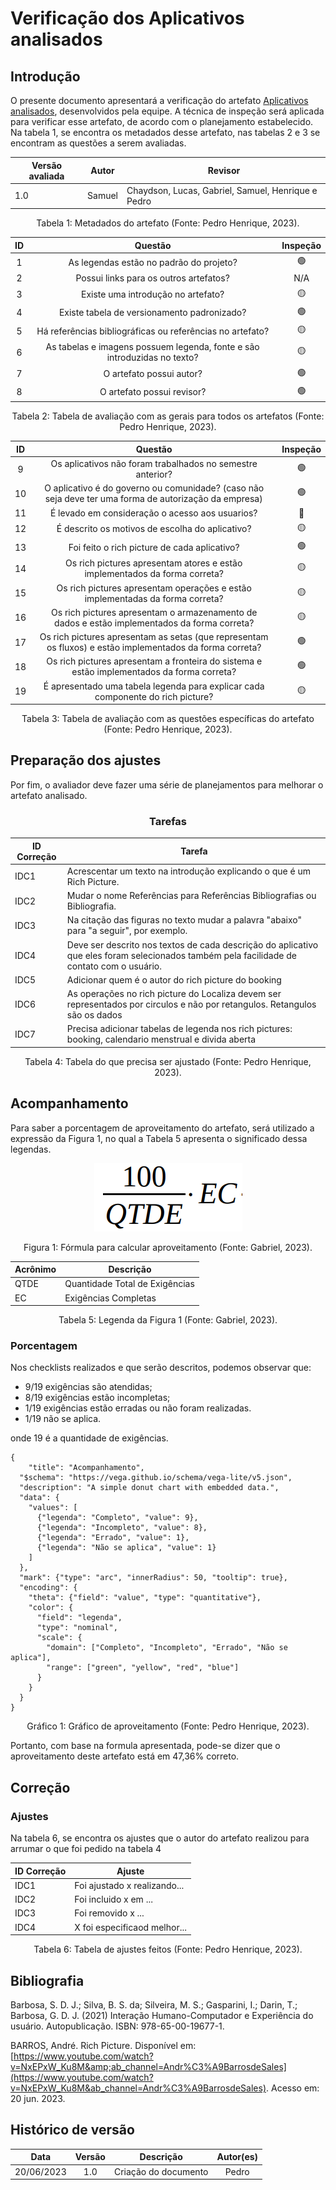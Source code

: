 # Verificação dos Aplicativos analisados

## Introdução

O presente documento apresentará a verificação do artefato [Aplicativos analisados](../../planejamento/aplicativosAnalisados.md), desenvolvidos pela equipe. A técnica de inspeção será aplicada para verificar esse artefato, de acordo com o planejamento estabelecido. Na tabela 1, se encontra os metadados desse artefato, nas tabelas 2 e 3 se encontram as questões a serem avaliadas.

<center>

| Versão avaliada | Autor  | Revisor                                            |
| ---------------- | ------ | -------------------------------------------------- |
| 1.0              | Samuel | Chaydson, Lucas, Gabriel, Samuel, Henrique e Pedro |

</center>

<div style="text-align: center">
<p> Tabela 1: Metadados do artefato (Fonte: Pedro Henrique, 2023). </p>
</div>

| ID |                                 Questão                                 | Inspeção |
| :-: | :-----------------------------------------------------------------------: | :--------: |
| 1 |                 As legendas estão no padrão do projeto?                 |     🟢     |
| 2 |                  Possui links para os outros artefatos?                  |    N/A    |
| 3 |                   Existe uma introdução no artefato?                   |     🟡     |
| 4 |                Existe tabela de versionamento padronizado?                |     🟢     |
| 5 |      Há referências bibliográficas ou referências no artefato?      |     🟡     |
| 6 | As tabelas e imagens possuem legenda, fonte e são introduzidas no texto? |     🟡     |
| 7 |                         O artefato possui autor?                         |     🟢     |
| 8 |                        O artefato possui revisor?                        |     🟢     |

<div style="text-align: center">
<p> Tabela 2: Tabela de avaliação com as gerais para todos os artefatos (Fonte: Pedro Henrique, 2023). </p>
</div>

| ID |                                                  Questão                                                  | Inspeção |
| :-: | :--------------------------------------------------------------------------------------------------------: | :--------: |
| 9 |                        Os aplicativos não foram trabalhados no semestre anterior?                        |     🟢     |
| 10 | O aplicativo é do governo ou comunidade? (caso não seja deve ter uma forma de autorização da empresa) |     🟢     |
| 11 |                             É levado em consideração o acesso aos usuarios?                             |     🔴     |
| 12 |                              É descrito os motivos de escolha do aplicativo?                              |     🟡     |
| 13 |                                Foi feito o rich picture de cada aplicativo?                                |     🟢     |
| 14 |                Os rich pictures apresentam atores e estão implementados da forma correta?                |     🟡     |
| 15 |              Os rich pictures apresentam operações e estão implementadas da forma correta?              |     🟡     |
| 16 |       Os rich pictures apresentam o armazenamento de dados e estão implementados da forma correta?       |     🟡     |
| 17 | Os rich pictures apresentam as setas (que representam os fluxos) e estão implementados da forma correta? |     🟢     |
| 18 |        Os rich pictures apresentam a fronteira do sistema e estão implementados da forma correta?        |     🟢     |
| 19 |              É apresentado uma tabela legenda para explicar cada componente do rich picture?              |     🟡     |

<div style="text-align: center">
<p> Tabela 3: Tabela de avaliação com as questões específicas do artefato (Fonte: Pedro Henrique, 2023). </p>
</div>

## Preparação dos ajustes

Por fim, o avaliador deve fazer uma série de planejamentos para melhorar o artefato analisado.

<center>

### Tarefas

| ID Correção | Tarefa                                                                                                                                        |
| ------------- | --------------------------------------------------------------------------------------------------------------------------------------------- |
| IDC1          | Acrescentar um texto na introdução explicando o que é um Rich Picture.                                                                     |
| IDC2          | Mudar o nome Referências para Referências Bibliografias ou Bibliografia.                                                                  |
| IDC3          | Na citação das figuras no texto mudar a palavra "abaixo" para "a seguir", por exemplo.                                                      |
| IDC4          | Deve ser descrito nos textos de cada descrição do aplicativo que eles foram selecionados também pela facilidade de contato com o usuário. |
| IDC5          | Adicionar quem é o autor do rich picture do booking                                                                                          |
| IDC6          | As operações no rich picture do Localiza devem ser representados por circulos e não por retangulos. Retangulos são os dados               |
| IDC7          | Precisa adicionar tabelas de legenda nos rich pictures: booking, calendario menstrual e divida aberta                                         |

<div style="text-align: center">
<p> Tabela 4: Tabela do que precisa ser ajustado (Fonte: Pedro Henrique, 2023). </p>
</div>

</center>

## Acompanhamento

Para saber a porcentagem de aproveitamento do artefato, será utilizado a expressão da Figura 1, no qual a Tabela 5 apresenta o significado dessa legendas.

<div style="text-align: center">
<img src="../../../images/formulaCalculoAproveitamento.png"  alt="legenda da fórmula da figura 1"/>

<p> Figura 1: Fórmula para calcular aproveitamento (Fonte: Gabriel, 2023). </p>
</div>

<center>

| Acrônimo | Descrição                     |
| --------- | ------------------------------- |
| QTDE      | Quantidade Total de Exigências |
| EC        | Exigências Completas           |

<div style="text-align: center">
<p> Tabela 5: Legenda da Figura 1 (Fonte: Gabriel, 2023). </p>
</div>

</center>

### Porcentagem

Nos checklists realizados e que serão descritos, podemos observar que:

- 9/19 exigências são atendidas;
- 8/19 exigências estão incompletas;
- 1/19 exigências estão erradas ou não foram realizadas.
- 1/19 não se aplica.

onde 19 é a quantidade de exigências.

```vegalite
{
    "title": "Acompanhamento",
  "$schema": "https://vega.github.io/schema/vega-lite/v5.json",
  "description": "A simple donut chart with embedded data.",
  "data": {
    "values": [
      {"legenda": "Completo", "value": 9},
      {"legenda": "Incompleto", "value": 8},
      {"legenda": "Errado", "value": 1},
      {"legenda": "Não se aplica", "value": 1}
    ]
  },
  "mark": {"type": "arc", "innerRadius": 50, "tooltip": true},
  "encoding": {
    "theta": {"field": "value", "type": "quantitative"},
    "color": {
      "field": "legenda",
      "type": "nominal",
      "scale": {
        "domain": ["Completo", "Incompleto", "Errado", "Não se aplica"],
        "range": ["green", "yellow", "red", "blue"]
      }
    }
  }
}
```

<div style="text-align: center">
<p> Gráfico 1: Gráfico de aproveitamento (Fonte: Pedro Henrique, 2023). </p>
</div>

Portanto, com base na formula apresentada, pode-se dizer que o aproveitamento deste artefato está em 47,36% correto.

## Correção

### Ajustes

Na tabela 6, se encontra os ajustes que o autor do artefato realizou para arrumar o que foi pedido na tabela 4

| ID Correção | Ajuste                       |
| ------------- | ---------------------------- |
| IDC1          | Foi ajustado x realizando... |
| IDC2          | Foi incluido x em ...        |
| IDC3          | Foi removido x ...           |
| IDC4          | X foi especificaod melhor... |

<div style="text-align: center">
<p> Tabela 6: Tabela de ajustes feitos (Fonte: Pedro Henrique, 2023). </p>
</div>

</center>

## Bibliografia

Barbosa, S. D. J.; Silva, B. S. da; Silveira, M. S.; Gasparini, I.; Darin, T.; Barbosa, G. D. J. (2021) Interação Humano-Computador e Experiência do usuário. Autopublicação. ISBN: 978-65-00-19677-1.

BARROS, André. Rich Picture. Disponível em: [https://www.youtube.com/watch?v=NxEPxW_Ku8M&amp;ab_channel=Andr%C3%A9BarrosdeSales](https://www.youtube.com/watch?v=NxEPxW_Ku8M&ab_channel=Andr%C3%A9BarrosdeSales). Acesso em: 20 jun. 2023.

## Histórico de versão

|    Data    | Versão |      Descrição      | Autor(es) |
| :--------: | :-----: | :--------------------: | :-------: |
| 20/06/2023 |   1.0   | Criação do documento |   Pedro   |
